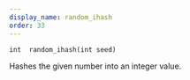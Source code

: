 ```yaml
---
display_name: random_ihash
order: 33
---
```

`int  random_ihash(int seed)`

Hashes the given number into an integer value.
